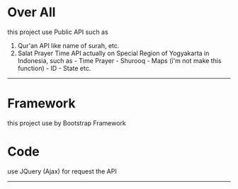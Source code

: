 # Over All
this project use Public API such as 
  1. Qur'an API like name of surah, etc.
  2. Salat Prayer Time API actually on Special Region of Yogyakarta in Indonesia, such as
    - Time Prayer
    - Shurooq
    - Maps (i'm not make this function)
    - ID
    - State etc.
__________________________________________________________________________________

# Framework
this project use by Bootstrap Framework


# Code
use JQuery (Ajax) for request the API
___________________________________________________________________________________
